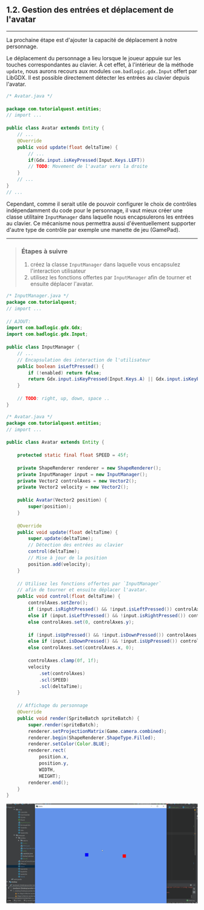 ## 1.2. Gestion des entrées et déplacement de l'avatar
---

La prochaine étape est d'ajouter la capacité de déplacement à notre personnage. 

Le déplacement du personnage a lieu lorsque le joueur appuie sur les touches correspondantes au clavier. À cet effet, à l'intérieur de la méthode `update`, nous aurons recours aux modules `com.badlogic.gdx.Input` offert par LibGDX. Il est possible directement détecter les entrées au clavier depuis l'avatar.

```java
/* Avatar.java */

package com.tutorialquest.entities;
// import ...

public class Avatar extends Entity {    
    // ...
    @Override
    public void update(float deltaTime) {
        // ...        
        if(Gdx.input.isKeyPressed(Input.Keys.LEFT)) 
        // TODO: Movement de l'avatar vers la droite
    }
    // ...
}
// ...

```
Cependant, comme il serait utile de pouvoir configurer le choix de contrôles indépendamment du code pour le personnage, il vaut mieux créer une classe utilitaire `InputManager` dans laquelle nous encapsulerons les entrées au clavier. Ce mécanisme nous permettra aussi d'éventuellement supporter d'autre type de contrôle par exemple une manette de jeu (GamePad).

---
> ### Étapes à suivre
> 1. créez la classe `InputManager` dans laquelle vous encapsulez l'interaction utilisateur
> 2. utilisez les fonctions offertes par `InputManager` afin de tourner et ensuite déplacer l'avatar.

```java
/* InputManager.java */
package com.tutorialquest;
// import ...

// AJOUT:
import com.badlogic.gdx.Gdx;
import com.badlogic.gdx.Input;

public class InputManager {
    // ...
    // Encapsulation des interaction de l'utilisateur
    public boolean isLeftPressed() {
        if (!enabled) return false;
        return Gdx.input.isKeyPressed(Input.Keys.A) || Gdx.input.isKeyPressed(Input.Keys.LEFT);
    }
    
    // TODO: right, up, down, space ..
}

```

```java
/* Avatar.java */
package com.tutorialquest.entities;
// import ...

public class Avatar extends Entity {

    protected static final float SPEED = 45f;

    private ShapeRenderer renderer = new ShapeRenderer();
    private InputManager input = new InputManager();
    private Vector2 controlAxes = new Vector2();
    private Vector2 velocity = new Vector2();

    public Avatar(Vector2 position) {
        super(position);
    }

    @Override
    public void update(float deltaTime) {
        super.update(deltaTime);
        // Détection des entrées au clavier
        control(deltaTime);
        // Mise à jour de la position
        position.add(velocity);
    }

    // Utilisez les fonctions offertes par `InputManager`
    // afin de tourner et ensuite déplacer l'avatar.
    public void control(float deltaTime) {
        controlAxes.setZero();
        if (input.isRightPressed() && !input.isLeftPressed()) controlAxes.set(1f, controlAxes.y);
        else if (input.isLeftPressed() && !input.isRightPressed()) controlAxes.set(-1f, controlAxes.y);
        else controlAxes.set(0, controlAxes.y);

        if (input.isUpPressed() && !input.isDownPressed()) controlAxes.set(controlAxes.x, 1f);
        else if (input.isDownPressed() && !input.isUpPressed()) controlAxes.set(controlAxes.x, -1f);
        else controlAxes.set(controlAxes.x, 0);

        controlAxes.clamp(0f, 1f);
        velocity
            .set(controlAxes)
            .scl(SPEED)
            .scl(deltaTime);
    }

    // Affichage du personnage
    @Override
    public void render(SpriteBatch spriteBatch) {
        super.render(spriteBatch);
        renderer.setProjectionMatrix(Game.camera.combined);
        renderer.begin(ShapeRenderer.ShapeType.Filled);
        renderer.setColor(Color.BLUE);
        renderer.rect(
            position.x,
            position.y,
            WIDTH,
            HEIGHT);
        renderer.end();
    }
}
```

![](./resources/avatar-movement.gif) 